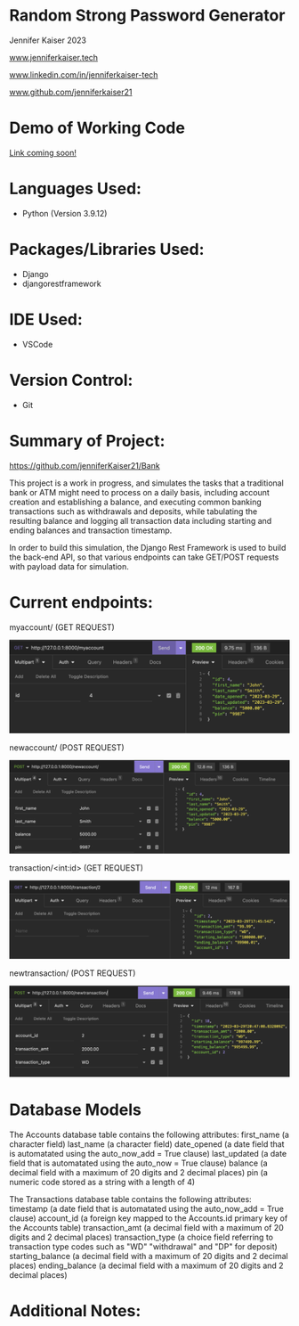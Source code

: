 # Random Strong Password Generator
<p>Jennifer Kaiser 2023 
<p>
<a href="https://www.jenniferkaiser.tech">www.jenniferkaiser.tech</a>
<p>
<a href="https://www.linkedin.com/in/jenniferkaiser-tech">www.linkedin.com/in/jenniferkaiser-tech</a>
<p>
<a href="https://www.github.com/jenniferkaiser21">www.github.com/jenniferkaiser21</a>

# Demo of Working Code
<a href="#">Link coming soon!</a>


# Languages Used:
* Python (Version 3.9.12)

# Packages/Libraries Used:
* Django
* djangorestframework

# IDE Used:
* VSCode

# Version Control:
* Git

# Summary of Project:
https://github.com/jenniferKaiser21/Bank

This project is a work in progress, and simulates the tasks that a traditional bank or ATM might need to process on a daily basis, including account creation and establishing a balance, and executing common banking transactions such as withdrawals and deposits, while tabulating the resulting balance and logging all transaction data including starting and ending balances and transaction timestamp.

In order to build this simulation, the Django Rest Framework is used to build the back-end API, so that various endpoints can take GET/POST requests with payload data for simulation.

# Current endpoints:
myaccount/ (GET REQUEST)

<img src="https://github.com/jenniferKaiser21/Bank/blob/81df1ed2984fbbbf786b02b55b0f080e0ce5a381/images/myaccount_get.png">

newaccount/ (POST REQUEST)

<img src="https://github.com/jenniferKaiser21/Bank/blob/81df1ed2984fbbbf786b02b55b0f080e0ce5a381/images/newaccount_endpoint.png">

transaction/\<int:id\> (GET REQUEST)

<img src="https://github.com/jenniferKaiser21/Bank/blob/81df1ed2984fbbbf786b02b55b0f080e0ce5a381/images/transaction_endpoint_url_id.png">

newtransaction/ (POST REQUEST)

<img src="https://github.com/jenniferKaiser21/Bank/blob/595419e08c1bffdfbe1cbc35790d8b1dd9db718d/images/newtransaction_post_request.png">


# Database Models
The Accounts database table contains the following attributes:
    first_name (a character field)
    last_name (a character field)
    date_opened (a date field that is automatated using the auto_now_add = True clause)
    last_updated (a date field that is automatated using the auto_now = True clause)
    balance (a decimal field with a maximum of 20 digits and 2 decimal places)
    pin (a numeric code stored as a string with a length of 4)

The Transactions database table contains the following attributes:
    timestamp (a date field that is automatated using the auto_now_add = True clause)
    account_id (a foreign key mapped to the Accounts.id primary key of the Accounts table)
    transaction_amt (a decimal field with a maximum of 20 digits and 2 decimal places)
    transaction_type (a choice field referring to transaction type codes such as "WD" "withdrawal" and "DP" for deposit)
    starting_balance (a decimal field with a maximum of 20 digits and 2 decimal places)
    ending_balance (a decimal field with a maximum of 20 digits and 2 decimal places)

# Additional Notes:

